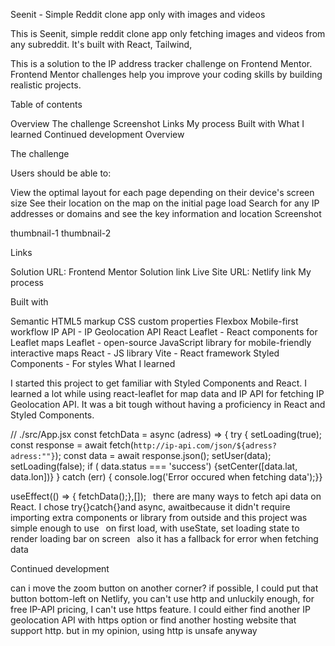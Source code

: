 Seenit - Simple Reddit clone app only with images and videos

This is Seenit, simple reddit clone app only fetching images and videos from any subreddit. It's built with React, Tailwind,

This is a solution to the IP address tracker challenge on Frontend Mentor. Frontend Mentor challenges help you improve your coding skills by building realistic projects.

Table of contents

Overview
The challenge
Screenshot
Links
My process
Built with
What I learned
Continued development
Overview

The challenge

Users should be able to:

View the optimal layout for each page depending on their device's screen size
See their location on the map on the initial page load
Search for any IP addresses or domains and see the key information and location
Screenshot

thumbnail-1 thumbnail-2

Links

Solution URL: Frontend Mentor Solution link
Live Site URL: Netlify link
My process

Built with

Semantic HTML5 markup
CSS custom properties
Flexbox
Mobile-first workflow
IP API - IP Geolocation API
React Leaflet - React components for Leaflet maps
Leaflet - open-source JavaScript library for mobile-friendly interactive maps
React - JS library
Vite - React framework
Styled Components - For styles
What I learned

I started this project to get familiar with Styled Components and React. I learned a lot while using react-leaflet for map data and IP API for fetching IP Geolocation API. It was a bit tough without having a proficiency in React and Styled Components.

// ./src/App.jsx
const fetchData = async (adress) => {
try {
setLoading(true);
const response = await fetch(`http://ip-api.com/json/${adress?adress:""}`);
const data = await response.json();
setUser(data);
setLoading(false);
if ( data.status === 'success') {setCenter([data.lat, data.lon])}
} catch (err) { console.log('Error occured when fetching data');}}

useEffect(() => { fetchData();},[]);
 there are many ways to fetch api data on React. I chose try{}catch{}and async, awaitbecause it didn't require importing extra components or library from outside and this project was simple enough to use
 on first load, with useState, set loading state to render loading bar on screen
 also it has a fallback for error when fetching data

Continued development

can i move the zoom button on another corner? if possible, I could put that button bottom-left
on Netlify, you can't use http and unluckily enough, for free IP-API pricing, I can't use https feature. I could either find another IP geolocation API with https option or find another hosting website that support http. but in my opinion, using http is unsafe anyway
